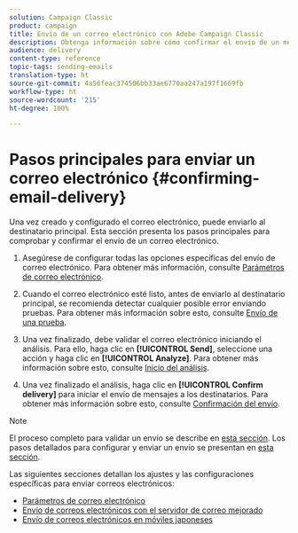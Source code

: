 ```yaml
---
solution: Campaign Classic
product: campaign
title: Envío de un correo electrónico con Adobe Campaign Classic
description: Obtenga información sobre cómo confirmar el envío de un mensaje de correo electrónico y descubrir las características específicas del envío de mensajes.
audience: delivery
content-type: reference
topic-tags: sending-emails
translation-type: ht
source-git-commit: 4a56feac374506bb33ae6770aa247a197f1669fb
workflow-type: ht
source-wordcount: '215'
ht-degree: 100%

---
```



# Pasos principales para enviar un correo electrónico {#confirming-email-delivery}

Una vez creado y configurado el correo electrónico, puede enviarlo al destinatario principal. Esta sección presenta los pasos principales para comprobar y confirmar el envío de un correo electrónico.

1. Asegúrese de configurar todas las opciones específicas del envío de correo electrónico. Para obtener más información, consulte [Parámetros de correo electrónico](../../delivery/using/email-parameters.md).
1. Cuando el correo electrónico esté listo, antes de enviarlo al destinatario principal, se recomienda detectar cualquier posible error enviando pruebas. Para obtener más información sobre esto, consulte [Envío de una prueba](../../delivery/using/steps-validating-the-delivery.md#sending-a-proof).

1. Una vez finalizado, debe validar el correo electrónico iniciando el análisis. Para ello, haga clic en **[!UICONTROL Send]**, seleccione una acción y haga clic en **[!UICONTROL Analyze]**. Para obtener más información sobre esto, consulte [Inicio del análisis](../../delivery/using/steps-validating-the-delivery.md#analyzing-the-delivery).

1. Una vez finalizado el análisis, haga clic en **[!UICONTROL Confirm delivery]** para iniciar el envío de mensajes a los destinatarios. Para obtener más información sobre esto, consulte [Confirmación del envío](../../delivery/using/steps-sending-the-delivery.md#confirming-delivery).

   <!--Add screenshot with analysis done and Confirm delivery button activated.-->

>[!NOTE]
>
>El proceso completo para validar un envío se describe en [esta sección](../../delivery/using/steps-validating-the-delivery.md). Los pasos detallados para configurar y enviar un envío se presentan en [esta sección](../../delivery/using/steps-sending-the-delivery.md).

Las siguientes secciones detallan los ajustes y las configuraciones específicas para enviar correos electrónicos:
<!--* [Generating the mirror page](../../delivery/using/generating-mirror-page.md)
* [Email BCC](../../delivery/using/email-bcc.md)-->
* [Parámetros de correo electrónico](../../delivery/using/email-parameters.md)
* [Envío de correos electrónicos con el servidor de correo mejorado](../../delivery/using/sending-with-enhanced-mta.md)
* [Envío de correos electrónicos en móviles japoneses](../../delivery/using/sending-emails-on-japanese-mobiles.md)
